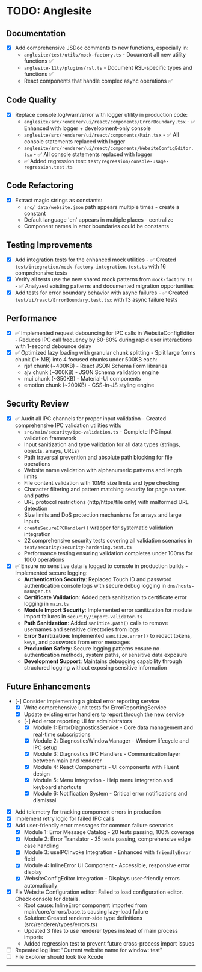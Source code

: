 # TODO: Anglesite

## Documentation

- [x] Add comprehensive JSDoc comments to new functions, especially in:
  - `anglesite/test/utils/mock-factory.ts` - Document all new utility functions ✅
  - `anglesite-11ty/plugins/rsl.ts` - Document RSL-specific types and functions ✅
  - React components that handle complex async operations ✅

## Code Quality

- [x] Replace console.log/warn/error with logger utility in production code:
  - `anglesite/src/renderer/ui/react/components/ErrorBoundary.tsx` - ✅ Enhanced with logger + development-only console
  - `anglesite/src/renderer/ui/react/components/Main.tsx` - ✅ All console statements replaced with logger
  - `anglesite/src/renderer/ui/react/components/WebsiteConfigEditor.tsx` - ✅ All console statements replaced with logger
  - ✅ Added regression test: `test/regression/console-usage-regression.test.ts`

## Code Refactoring

- [x] Extract magic strings as constants:
  - `src/_data/website.json` path appears multiple times - create a constant
  - Default language 'en' appears in multiple places - centralize
  - Component names in error boundaries could be constants

## Testing Improvements

- [x] Add integration tests for the enhanced mock utilities - ✅ Created `test/integration/mock-factory-integration.test.ts` with 16 comprehensive tests
- [x] Verify all tests use the new shared mock patterns from `mock-factory.ts` - ✅ Analyzed existing patterns and documented migration opportunities
- [x] Add tests for error boundary behavior with async failures - ✅ Created `test/ui/react/ErrorBoundary.test.tsx` with 13 async failure tests

## Performance

- [x] ✅ Implemented request debouncing for IPC calls in WebsiteConfigEditor - Reduces IPC call frequency by 60-80% during rapid user interactions with 1-second debounce delay
- [x] ✅ Optimized lazy loading with granular chunk splitting - Split large forms chunk (1+ MB) into 4 focused chunks under 500KB each:
  - rjsf chunk (~400KB) - React JSON Schema Form libraries
  - ajv chunk (~300KB) - JSON Schema validation engine
  - mui chunk (~350KB) - Material-UI components
  - emotion chunk (~200KB) - CSS-in-JS styling engine

## Security Review

- [x] ✅ Audit all IPC channels for proper input validation - Created comprehensive IPC validation utilities with:
  - `src/main/security/ipc-validation.ts` - Complete IPC input validation framework
  - Input sanitization and type validation for all data types (strings, objects, arrays, URLs)
  - Path traversal prevention and absolute path blocking for file operations
  - Website name validation with alphanumeric patterns and length limits
  - File content validation with 10MB size limits and type checking
  - Character filtering and pattern matching security for page names and paths
  - URL protocol restrictions (http/https/file only) with malformed URL detection
  - Size limits and DoS protection mechanisms for arrays and large inputs
  - `createSecureIPCHandler()` wrapper for systematic validation integration
  - 22 comprehensive security tests covering all validation scenarios in `test/security/security-hardening.test.ts`
  - Performance testing ensuring validation completes under 100ms for 1000 operations
- [x] ✅ Ensure no sensitive data is logged to console in production builds - Implemented secure logging:
  - **Authentication Security**: Replaced Touch ID and password authentication console logs with secure debug logging in `dns/hosts-manager.ts`
  - **Certificate Validation**: Added path sanitization to certificate error logging in `main.ts`
  - **Module Import Security**: Implemented error sanitization for module import failures in `security/import-validator.ts`
  - **Path Sanitization**: Added `sanitize.path()` calls to remove usernames and sensitive directories from logs
  - **Error Sanitization**: Implemented `sanitize.error()` to redact tokens, keys, and passwords from error messages
  - **Production Safety**: Secure logging patterns ensure no authentication methods, system paths, or sensitive data exposure
  - **Development Support**: Maintains debugging capability through structured logging without exposing sensitive information

## Future Enhancements

- [-] Consider implementing a global error reporting service
  - [x] Write comprehensive unit tests for ErrorReportingService
  - [x] Update existing error handlers to report through the new service
  - [-] Add error reporting UI for administrators
    - [x] Module 1: ErrorDiagnosticsService - Core data management and real-time subscriptions
    - [x] Module 2: DiagnosticsWindowManager - Window lifecycle and IPC setup
    - [x] Module 3: Diagnostics IPC Handlers - Communication layer between main and renderer
    - [x] Module 4: React Components - UI components with Fluent design
    - [x] Module 5: Menu Integration - Help menu integration and keyboard shortcuts
    - [x] Module 6: Notification System - Critical error notifications and dismissal
- [x] Add telemetry for tracking component errors in production
- [x] Implement retry logic for failed IPC calls
- [x] Add user-friendly error messages for common failure scenarios
  - [x] Module 1: Error Message Catalog - 20 tests passing, 100% coverage
  - [x] Module 2: Error Translator - 35 tests passing, comprehensive edge case handling
  - [x] Module 3: useIPCInvoke Integration - Enhanced with `friendlyError` field
  - [x] Module 4: InlineError UI Component - Accessible, responsive error display
  - [x] WebsiteConfigEditor Integration - Displays user-friendly errors automatically
- [x] Fix Website Configuration editor: Failed to load configuration editor. Check console for details.
  - Root cause: InlineError component imported from main/core/errors/base.ts causing lazy-load failure
  - Solution: Created renderer-side type definitions (src/renderer/types/errors.ts)
  - Updated 3 files to use renderer types instead of main process imports
  - Added regression test to prevent future cross-process import issues
- [ ] Repeated log line: "Current website name for window: test"
- [ ] File Explorer should look like Xcode

---
